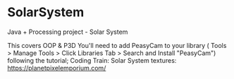 # SolarSystem
Java + Processing project - Solar System

This covers OOP & P3D
You'll need to add PeasyCam to your library ( Tools > Manage Tools > Click Libraries Tab > Search and Install "PeasyCam")
following the tutorial; Coding Train: Solar System
textures: https://planetpixelemporium.com/
